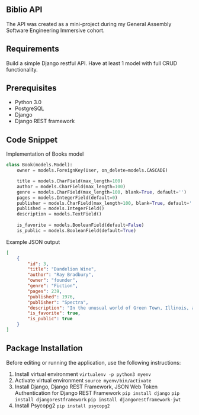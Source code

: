 ## Biblio API

The API was created as a mini-project during my General Assembly Software Engineering Immersive cohort.

## Requirements
Build a simple Django restful API. Have at least 1 model with full CRUD functionality.

## Prerequisites
- Python 3.0
- PostgreSQL
- Django
- Django REST framework

## Code Snippet 
Implementation of Books model

```PYTHON
class Book(models.Model):
    owner = models.ForeignKey(User, on_delete=models.CASCADE)

    title = models.CharField(max_length=100)
    author = models.CharField(max_length=100)
    genre = models.CharField(max_length=100, blank=True, default='')
    pages = models.IntegerField(default=0)
    publisher = models.CharField(max_length=100, blank=True, default='')
    published = models.IntegerField()
    description = models.TextField()
    
    is_favorite = models.BooleanField(default=False)
    is_public = models.BooleanField(default=True)
```

Example JSON output
```JSON
[
    {
        "id": 3,
        "title": "Dandelion Wine",
        "author": "Ray Bradbury",
        "owner": "founder",
        "genre": "Fiction",
        "pages": 239,
        "published": 1976,
        "publisher": "Spectra",
        "description": "In the unusual world of Green Town, Illinois, a twelve-year-old discovers the wonders of reality and the power of imagination during the summer of 1928.",
        "is_favorite": true,
        "is_public": true
    }
]
```

## Package Installation
Before editing or running the application, use the following instructions:
1. Install virtual environment
    `virtualenv -p python3 myenv`
2. Activate virtual environment
    `source myenv/bin/activate`
3. Install Django, Django REST Framework, JSON Web Token Authentication for Django REST Framework
    `pip install django`
    `pip install djangorestframework`
    `pip install djangorestframework-jwt`
4. Install Psycopg2
    `pip install psycopg2`

